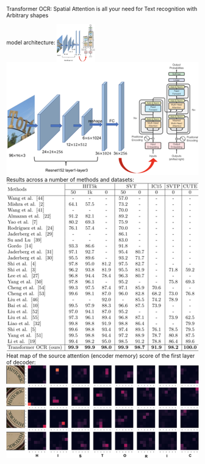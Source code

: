 Transformer OCR: Spatial Attention is all your need for Text recognition with Arbitrary shapes


model architecture:
<img src="art.png" width = "100" height = "100" div align=center />
![avatar](art.png)
Results across a number of methods and datasets:
![avatar](result.png)
Heat map of the source attention (encoder memory) score of the first layer of decoder:
![avatar](heatmap.png)

